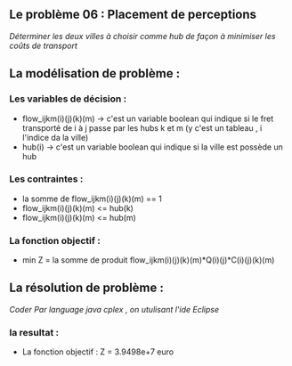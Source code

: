 ## Le problème 06 : Placement de perceptions

 *Déterminer les deux villes à choisir comme hub de façon à minimiser les coûts de transport*

## La modélisation de problème :

### Les variables de décision :
 - flow_ijkm(i)(j)(k)(m) -> c'est un variable boolean qui indique si le fret transporté de i à j passe par les hubs k et m
   (y c'est un tableau , i l'indice da la ville)
 - hub(i) -> c'est un variable boolean qui indique si la ville est possède un hub
   
### Les contraintes :
 - la somme de flow_ijkm(i)(j)(k)(m) == 1   
 - flow_ijkm(i)(j)(k)(m) <= hub(k)
 - flow_ijkm(i)(j)(k)(m) <= hub(m)
 
### La fonction objectif :
 - min Z = la somme de produit flow_ijkm(i)(j)(k)(m)*Q(i)(j)*C(i)(j)(k)(m)
                 
## La résolution de problème :
  *Coder Par language java cplex , on utulisant l'ide Eclipse*
  
  ### la resultat :
  - La fonction objectif : Z =  3.9498e+7 euro 
 
